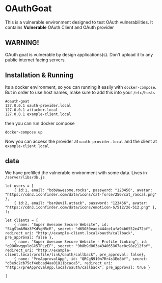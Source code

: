 # OAuthGoat

This is a vulnerable environment designed to test OAuth vulnerabilities. It contains **Vulnerable** OAuth Client and OAuth provider

## WARNING!

OAuth goat is vulnerable by design applications(s). Don't upload it to any public internet facing servers.


## Installation & Running
Its a docker environment, so you can running it easily with `docker-compose`. But in order to use host names, make sure to add this into your `/etc/hosts`

```
#oauth-goat
127.0.0.1 oauth-provider.local
127.0.0.1 attacker.local
127.0.0.1 example-client.local
```

then you can run docker compose

```
docker-compose up
```

Now you can access the provider at `oauth-provider.local` and the client at `example-client.local`


## data
We have prefilled the vulnerable environment with some data. Lives in `/server/libs/db.js`

```
let users = [
    { id:1, email: "bob@awesome.rocks", password: "123456", avatar: "https://cdn3.iconfinder.com/data/icons/cat-force/256/cat_rascal.png" },
    { id:2, email: "bar@evil.attack", password: "123456", avatar: "https://cdn3.iconfinder.com/data/icons/emoticon-6/512/26-512.png" },
];

let clients = [
    { name: "Super Awesome Secure Website", id: "54gSlmAMWz3PKdVgNRcR", secret: "d65030eaec444ce1afa94b6552e472bf", redirect_uri: "http://example-client.local/oauth/callback", pre_approval: false },
    { name: "Super Awesome Secure Website - Profile linking", id: "q9O0kwqgxloGk5TPLzEF", secret: "9b8b9d863a434065867ac8c98e212fbf", redirect_uri: "http://example-client.local/profile/link/oauth/callback", pre_approval: false},
    { name: "PreApprovalApp", id: "QRCgN910n7Rr4s3Ee8bf", secret: "d3e9c2cb75cf4ebcad4aa01811bcaca5", redirect_uri: "http://preApprovalApp.local/oauth/callback", pre_approval: true }
    
]
```




